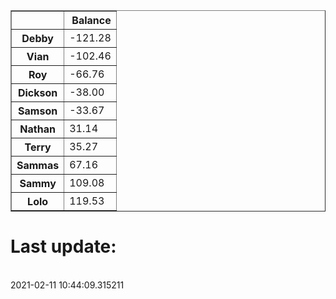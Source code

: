 <table border="1" class="dataframe">
  <thead>
    <tr style="text-align: right;">
      <th></th>
      <th>Balance</th>
    </tr>
  </thead>
  <tbody>
    <tr>
      <th>Debby</th>
      <td>-121.28</td>
    </tr>
    <tr>
      <th>Vian</th>
      <td>-102.46</td>
    </tr>
    <tr>
      <th>Roy</th>
      <td>-66.76</td>
    </tr>
    <tr>
      <th>Dickson</th>
      <td>-38.00</td>
    </tr>
    <tr>
      <th>Samson</th>
      <td>-33.67</td>
    </tr>
    <tr>
      <th>Nathan</th>
      <td>31.14</td>
    </tr>
    <tr>
      <th>Terry</th>
      <td>35.27</td>
    </tr>
    <tr>
      <th>Sammas</th>
      <td>67.16</td>
    </tr>
    <tr>
      <th>Sammy</th>
      <td>109.08</td>
    </tr>
    <tr>
      <th>Lolo</th>
      <td>119.53</td>
    </tr>
  </tbody>
</table><H1>Last update:</h1><br>2021-02-11 10:44:09.315211